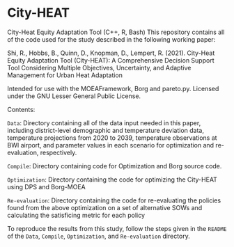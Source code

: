 # City-HEAT

City-Heat Equity Adaptation Tool (C++, R, Bash)
This repository contains all of the code used for the study described in the following working paper:

Shi, R., Hobbs, B., Quinn, D., Knopman, D., Lempert, R. (2021). City-Heat Equity Adaptation Tool (City-HEAT): A Comprehensive Decision Support Tool Considering Multiple Objectives, Uncertainty, and Adaptive Management for Urban Heat Adaptation

Intended for use with the MOEAFramework, Borg and pareto.py. Licensed under the GNU Lesser General Public License.

Contents:

`Data`: Directory containing all of the data input needed in this paper, including district-level demographic and temperature deviation data, temperature projections from 2020 to 2039, temperature observations at BWI airport, and parameter values in each scenario for optimization and re-evaluation, respectively.

`Compile`: Directory containing code for Optimization and Borg source code. 

`Optimization`: Directory containing the code for optimizing the City-HEAT using DPS and Borg-MOEA

`Re-evaluation`: Directory containing the code for re-evaluating the policies found from the above optimization on a set of alternative SOWs and calculating the satisficing metric for each policy

To reproduce the results from this study, follow the steps given in the `README` of the `Data`, `Compile`, `Optimization`, and `Re-evaluation` directory.

